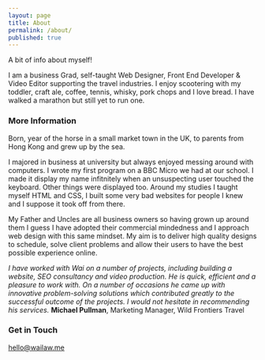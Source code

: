 ```yaml
---
layout: page
title: About
permalink: /about/
published: true
---
```


A bit of info about myself!

I am a business Grad, self-taught Web Designer, Front End Developer & Video Editor supporting the travel industries. I enjoy scootering with my toddler, craft ale, coffee, tennis, whisky, pork chops and I love bread. I have walked a marathon but still yet to run one.

### More Information
Born, year of the horse in a small market town in the UK, to parents from Hong Kong and grew up by the sea.

I majored in business at university but always enjoyed messing around with computers. I wrote my first program on a BBC Micro we had at our school. I made it display my name infitnitely when an unsuspecting user touched the keyboard. Other things were displayed too. Around my studies I taught myself HTML and CSS, I built some very bad websites for people I knew and I suppose it took off from there.

My Father and Uncles are all business owners so having grown up around them I guess I have adopted their commercial mindedness and I approach web design with this same mindset. My aim is to deliver high quality designs to schedule, solve client problems and allow their users to have the best possible experience online.

_I have worked with Wai on a number of projects, including building a website, SEO consultancy and video production. He is quick, efficient and a pleasure to work with. On a number of occasions he came up with innovative problem-solving solutions which contributed greatly to the successful outcome of the projects. I would not hesitate in recommending his services._
**Michael Pullman**, Marketing Manager, Wild Frontiers Travel

### Get in Touch

[hello@wailaw.me](mailto:hello@wailaw.me)
